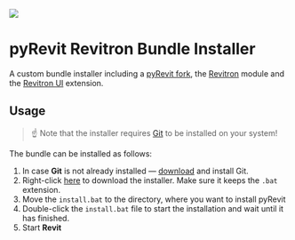 ![](https://raw.githubusercontent.com/revitron/revitron/master/svg/revitron-readme.svg)

# pyRevit Revitron Bundle Installer

A custom bundle installer including a [pyRevit fork](https://github.com/revitron/pyRevit), the [Revitron](https://github.com/revitron/revitron) module and the [Revitron UI](https://github.com/revitron/revitron-ui) extension.

## Usage

> :point_up: Note that the installer requires [Git](https://git-scm.com/) to be installed on your system!

The bundle can be installed as follows:

1. In case **Git** is not already installed &mdash; [download](https://git-scm.com/download/win) and install Git.
2. Right-click [here](https://raw.githubusercontent.com/revitron/installer/master/install.bat) to download the installer. 
   Make sure it keeps the `.bat` extension.
3. Move the `install.bat` to the directory, where you want to install pyRevit
4. Double-click the `install.bat` file to start the installation and wait until it has finished.
5. Start **Revit**